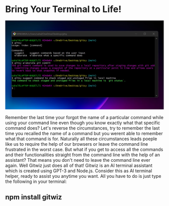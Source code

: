 # Bring Your Terminal to Life!

![Gitwiz demo image](./Gitwiz_header.jpg)

Remember the last time your forgot the name of a particular command while using your command line even though you know exactly what that specific command does? Let's reverse the circumstances, try to remember the last time you recalled the name of a command but you werent able to remember what that command is for. Naturally all these circumstances leads poeple like us to require the help of our browsers or leave the command line frustrated in the worst case. But what if you get to access all the commands and their functionalities straight from the command line with the help of an assistant? That means you don't need to leave the command line ever again. Well Gitwiz just does all of that! Gitwiz is an AI terminal assistant which is created using GPT-3 and Node.js. Consider this as AI terminal helper, ready to assist you anytime you want. All you have to do is just type the following in your terminal:

## npm install gitwiz
